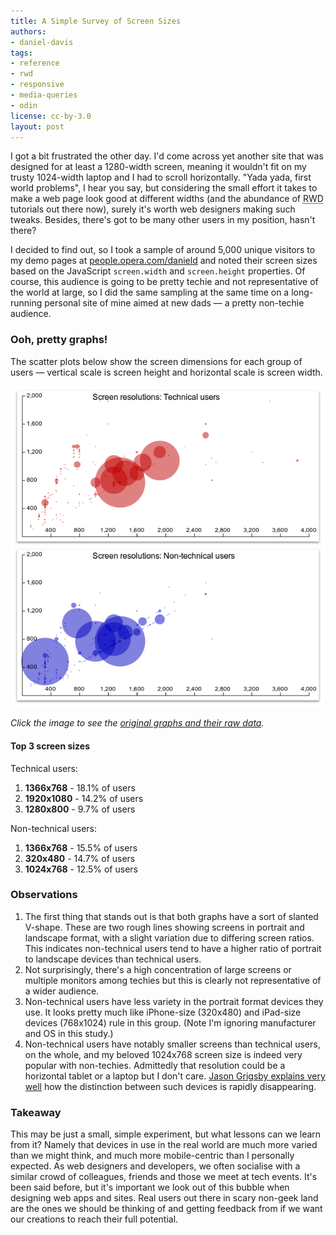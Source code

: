 ```yaml
---
title: A Simple Survey of Screen Sizes
authors:
- daniel-davis
tags:
- reference
- rwd
- responsive
- media-queries
- odin
license: cc-by-3.0
layout: post
---
```


<p>I got a bit frustrated the other day. I&#39;d come across yet another site that was designed for at least a 1280-width screen, meaning it wouldn&#39;t fit on my trusty 1024-width laptop and I had to scroll horizontally. &quot;Yada yada, first world problems&quot;, I hear you say, but considering the small effort it takes to make a web page look good at different widths (and the abundance of <abbr title="Responsive Web Design">RWD</abbr> tutorials out there now), surely it&#39;s worth web designers making such tweaks. Besides, there&#39;s got to be many other users in my position, hasn&#39;t there?</p>

<p>I decided to find out, so I took a sample of around 5,000 unique visitors to my demo pages at <a href="http://people.opera.com/danield/">people.opera.com/danield</a> and noted their screen sizes based on the JavaScript <code>screen.width</code> and <code>screen.height</code> properties. Of course, this audience is going to be pretty techie and not representative of the world at large, so I did the same sampling at the same time on a long-running personal site of mine aimed at new dads &#x2014; a pretty non-techie audience.</p>

<h3>Ooh, pretty graphs!</h3>

<p>The scatter plots below show the screen dimensions for each group of users &#x2014; vertical scale is screen height and horizontal scale is screen width.</p>

<p><a href="/blog/a-simple-survey-of-screen-sizes/screen-dimensions.html"><img src="/blog/a-simple-survey-of-screen-sizes/screen-dimensions.png" alt="Scatter plots showing screen dimensions for a sample of technical and non-technical users." /></a></p>

<p><em>Click the image to see the <a href="/blog/a-simple-survey-of-screen-sizes/screen-dimensions.html">original graphs and their raw data</a>.</em></p>

<h4>Top 3 screen sizes</h4>

<p>Technical users:</p>
<ol>
    <li><strong>1366x768</strong> - 18.1% of users</li>
    <li><strong>1920x1080</strong> - 14.2% of users</li>
    <li><strong>1280x800</strong> - 9.7% of users</li>
</ol>

<p>Non-technical users:</p>
<ol>
    <li><strong>1366x768</strong> - 15.5% of users</li>
    <li><strong>320x480</strong> - 14.7% of users</li>
    <li><strong>1024x768</strong> - 12.5% of users</li>
</ol>

<h3>Observations</h3>

<ol>
    <li>The first thing that stands out is that both graphs have a sort of slanted V-shape. These are two rough lines showing screens in portrait and landscape format, with a slight variation due to differing screen ratios. This indicates non-technical users tend to have a higher ratio of portrait to landscape devices than technical users.</li>
    <li>Not surprisingly, there&#39;s a high concentration of large screens or multiple monitors among techies but this is clearly not representative of a wider audience.</li>
    <li>Non-technical users have less variety in the portrait format devices they use. It looks pretty much like iPhone-size (320x480) and iPad-size devices (768x1024) rule in this group. (Note I&#39;m ignoring manufacturer and OS in this study.)</li>
    <li>Non-technical users have notably smaller screens than technical users, on the whole, and my beloved 1024x768 screen size is indeed very popular with non-techies. Admittedly that resolution could be a horizontal tablet or a laptop but I don&#39;t care. <a href="http://blog.cloudfour.com/responsive-design-for-apps-part-1/">Jason Grigsby explains very well</a> how the distinction between such devices is rapidly disappearing.</li>
</ol>

<h3>Takeaway</h3>

<p>This may be just a small, simple experiment, but what lessons can we learn from it? Namely that devices in use in the real world are much more varied than we might think, and much more mobile-centric than I personally expected. As web designers and developers, we often socialise with a similar crowd of colleagues, friends and those we meet at tech events. It&#39;s been said before, but it&#39;s important we look out of this bubble when designing web apps and sites. Real users out there in scary non-geek land are the ones we should be thinking of and getting feedback from if we want our creations to reach their full potential.</p>

